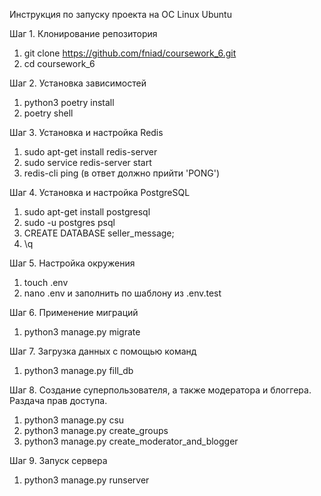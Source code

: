 Инструкция по запуску проекта на ОС Linux Ubuntu

Шаг 1. Клонирование репозитория

1. git clone https://github.com/fniad/coursework_6.git
2. cd coursework_6

Шаг 2. Установка зависимостей

1. python3 poetry install
2. poetry shell

Шаг 3. Установка и настройка Redis

1. sudo apt-get install redis-server
2. sudo service redis-server start
3. redis-cli ping (в ответ должно прийти 'PONG')

Шаг 4. Установка и настройка PostgreSQL

1. sudo apt-get install postgresql
2. sudo -u postgres psql
3. CREATE DATABASE seller_message;
4. \q

Шаг 5. Настройка окружения

1. touch .env
2. nano .env и заполнить по шаблону из .env.test

Шаг 6. Применение миграций

1. python3 manage.py migrate

Шаг 7. Загрузка данных с помощью команд 

1. python3 manage.py fill_db

Шаг 8. Создание суперпользователя, а также модератора и блоггера. Раздача прав доступа.

1. python3 manage.py csu
2. python3 manage.py create_groups
3. python3 manage.py create_moderator_and_blogger

Шаг 9. Запуск сервера
1. python3 manage.py runserver
